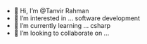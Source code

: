 - 👋 Hi, I’m @Tanvir Rahman
- 👀 I’m interested in ... software development
- 🌱 I’m currently learning ... csharp
- 💞️ I’m looking to collaborate on ...


<!---
tanviredu/tanviredu is a ✨ special ✨ repository because its `README.md` (this file) appears on your GitHub profile.
You can click the Preview link to take a look at your changes.
--->
